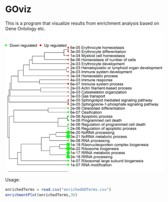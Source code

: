 # GOviz
This is a program that visualize results from enrichment analysis based on Gene Ontology etc.
![alt text](enrichmentPlot.tiff "Logo Title Text 1")

Usage:
```R
enrichedTerms = read.csv("enrichedGOTerms.csv")
enrichmentPlot(enrichedTerms,36)
```

